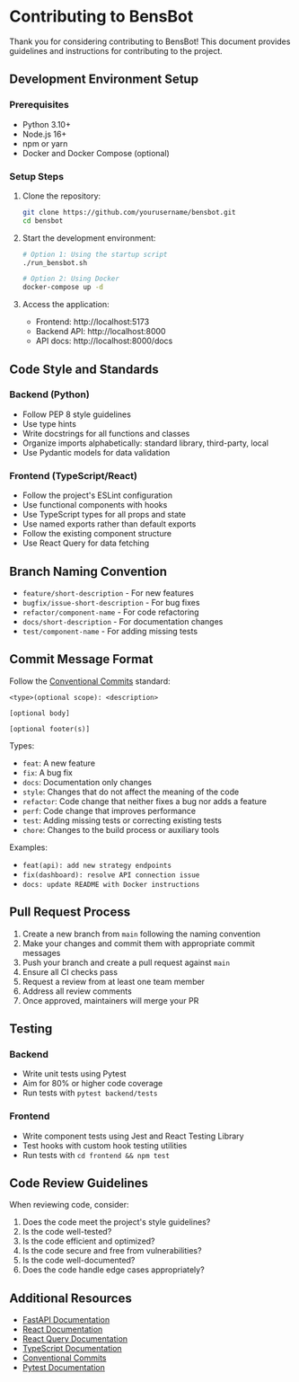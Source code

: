 # Contributing to BensBot

Thank you for considering contributing to BensBot! This document provides guidelines and instructions for contributing to the project.

## Development Environment Setup

### Prerequisites
- Python 3.10+
- Node.js 16+
- npm or yarn
- Docker and Docker Compose (optional)

### Setup Steps
1. Clone the repository:
   ```bash
   git clone https://github.com/yourusername/bensbot.git
   cd bensbot
   ```

2. Start the development environment:
   ```bash
   # Option 1: Using the startup script
   ./run_bensbot.sh
   
   # Option 2: Using Docker
   docker-compose up -d
   ```

3. Access the application:
   - Frontend: http://localhost:5173
   - Backend API: http://localhost:8000
   - API docs: http://localhost:8000/docs

## Code Style and Standards

### Backend (Python)
- Follow PEP 8 style guidelines
- Use type hints
- Write docstrings for all functions and classes
- Organize imports alphabetically: standard library, third-party, local
- Use Pydantic models for data validation

### Frontend (TypeScript/React)
- Follow the project's ESLint configuration
- Use functional components with hooks
- Use TypeScript types for all props and state
- Use named exports rather than default exports
- Follow the existing component structure
- Use React Query for data fetching

## Branch Naming Convention

- `feature/short-description` - For new features
- `bugfix/issue-short-description` - For bug fixes
- `refactor/component-name` - For code refactoring
- `docs/short-description` - For documentation changes
- `test/component-name` - For adding missing tests

## Commit Message Format

Follow the [Conventional Commits](https://www.conventionalcommits.org/) standard:

```
<type>(optional scope): <description>

[optional body]

[optional footer(s)]
```

Types:
- `feat`: A new feature
- `fix`: A bug fix
- `docs`: Documentation only changes
- `style`: Changes that do not affect the meaning of the code
- `refactor`: Code change that neither fixes a bug nor adds a feature
- `perf`: Code change that improves performance
- `test`: Adding missing tests or correcting existing tests
- `chore`: Changes to the build process or auxiliary tools

Examples:
- `feat(api): add new strategy endpoints`
- `fix(dashboard): resolve API connection issue`
- `docs: update README with Docker instructions`

## Pull Request Process

1. Create a new branch from `main` following the naming convention
2. Make your changes and commit them with appropriate commit messages
3. Push your branch and create a pull request against `main`
4. Ensure all CI checks pass
5. Request a review from at least one team member
6. Address all review comments
7. Once approved, maintainers will merge your PR

## Testing

### Backend
- Write unit tests using Pytest
- Aim for 80% or higher code coverage
- Run tests with `pytest backend/tests`

### Frontend
- Write component tests using Jest and React Testing Library
- Test hooks with custom hook testing utilities
- Run tests with `cd frontend && npm test`

## Code Review Guidelines

When reviewing code, consider:
1. Does the code meet the project's style guidelines?
2. Is the code well-tested?
3. Is the code efficient and optimized?
4. Is the code secure and free from vulnerabilities?
5. Is the code well-documented?
6. Does the code handle edge cases appropriately?

## Additional Resources

- [FastAPI Documentation](https://fastapi.tiangolo.com/)
- [React Documentation](https://reactjs.org/docs/getting-started.html)
- [React Query Documentation](https://react-query.tanstack.com/)
- [TypeScript Documentation](https://www.typescriptlang.org/docs/)
- [Conventional Commits](https://www.conventionalcommits.org/)
- [Pytest Documentation](https://docs.pytest.org/) 
